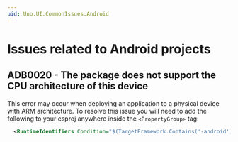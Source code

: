 ```yaml
---
uid: Uno.UI.CommonIssues.Android
---
```


# Issues related to Android projects

## ADB0020 - The package does not support the CPU architecture of this device

This error may occur when deploying an application to a physical device with ARM architecture. To resolve this issue you will need to add the following to your csproj anywhere inside the `<PropertyGroup>` tag:

```xml
  <RuntimeIdentifiers Condition="$(TargetFramework.Contains('-android'))">android-arm;android-arm64;android-x86;android-x64</RuntimeIdentifiers>
```
